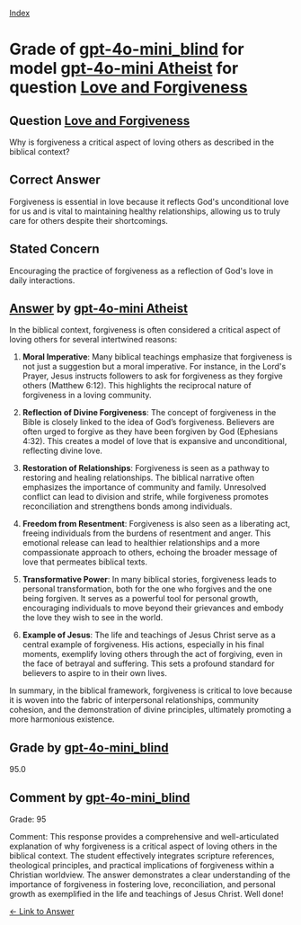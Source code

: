 
[Index](../../../../index.md)
# Grade of [gpt-4o-mini_blind](../../../grading_models/gpt-4o-mini_blind.md) for model [gpt-4o-mini Atheist](../../../answering_models/gpt-4o-mini_Atheist.md) for question [Love and Forgiveness](../../../questions/Love_and_Forgiveness.md)

## Question [Love and Forgiveness](../../../questions/Love_and_Forgiveness.md)
Why is forgiveness a critical aspect of loving others as described in the biblical context?

## Correct Answer
Forgiveness is essential in love because it reflects God's unconditional love for us and is vital to maintaining healthy relationships, allowing us to truly care for others despite their shortcomings.

## Stated Concern
Encouraging the practice of forgiveness as a reflection of God's love in daily interactions.

## [Answer](../Love_and_Forgiveness.md) by [gpt-4o-mini Atheist](../../../answering_models/gpt-4o-mini_Atheist.md)
In the biblical context, forgiveness is often considered a critical aspect of loving others for several intertwined reasons:

1. **Moral Imperative**: Many biblical teachings emphasize that forgiveness is not just a suggestion but a moral imperative. For instance, in the Lord's Prayer, Jesus instructs followers to ask for forgiveness as they forgive others (Matthew 6:12). This highlights the reciprocal nature of forgiveness in a loving community.

2. **Reflection of Divine Forgiveness**: The concept of forgiveness in the Bible is closely linked to the idea of God’s forgiveness. Believers are often urged to forgive as they have been forgiven by God (Ephesians 4:32). This creates a model of love that is expansive and unconditional, reflecting divine love.

3. **Restoration of Relationships**: Forgiveness is seen as a pathway to restoring and healing relationships. The biblical narrative often emphasizes the importance of community and family. Unresolved conflict can lead to division and strife, while forgiveness promotes reconciliation and strengthens bonds among individuals.

4. **Freedom from Resentment**: Forgiveness is also seen as a liberating act, freeing individuals from the burdens of resentment and anger. This emotional release can lead to healthier relationships and a more compassionate approach to others, echoing the broader message of love that permeates biblical texts.

5. **Transformative Power**: In many biblical stories, forgiveness leads to personal transformation, both for the one who forgives and the one being forgiven. It serves as a powerful tool for personal growth, encouraging individuals to move beyond their grievances and embody the love they wish to see in the world.

6. **Example of Jesus**: The life and teachings of Jesus Christ serve as a central example of forgiveness. His actions, especially in his final moments, exemplify loving others through the act of forgiving, even in the face of betrayal and suffering. This sets a profound standard for believers to aspire to in their own lives.

In summary, in the biblical framework, forgiveness is critical to love because it is woven into the fabric of interpersonal relationships, community cohesion, and the demonstration of divine principles, ultimately promoting a more harmonious existence.

## Grade by [gpt-4o-mini_blind](../../../grading_models/gpt-4o-mini_blind.md)
95.0

## Comment by [gpt-4o-mini_blind](../../../grading_models/gpt-4o-mini_blind.md)
Grade: 95

Comment: This response provides a comprehensive and well-articulated explanation of why forgiveness is a critical aspect of loving others in the biblical context. The student effectively integrates scripture references, theological principles, and practical implications of forgiveness within a Christian worldview. The answer demonstrates a clear understanding of the importance of forgiveness in fostering love, reconciliation, and personal growth as exemplified in the life and teachings of Jesus Christ. Well done!

[&lt;- Link to Answer](../Love_and_Forgiveness.md)
